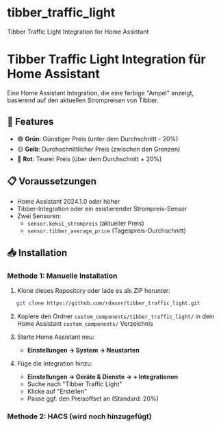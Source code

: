 # tibber_traffic_light
Tibber Traffic Light Integration for Home Assistant
# Tibber Traffic Light Integration für Home Assistant

Eine Home Assistant Integration, die eine farbige "Ampel" anzeigt, basierend auf den aktuellen Strompreisen von Tibber.

## 🎨 Features

- 🟢 **Grün**: Günstiger Preis (unter dem Durchschnitt - 20%)
- 🟡 **Gelb**: Durchschnittlicher Preis (zwischen den Grenzen)
- 🔴 **Rot**: Teurer Preis (über dem Durchschnitt + 20%)

## 📋 Voraussetzungen

- Home Assistant 2024.1.0 oder höher
- Tibber-Integration oder ein existierender Strompreis-Sensor
- Zwei Sensoren:
  - `sensor.keksi_strompreis` (aktueller Preis)
  - `sensor.tibber_average_price` (Tagespreis-Durchschnitt)

## 📥 Installation

### Methode 1: Manuelle Installation

1. Klone dieses Repository oder lade es als ZIP herunter:
```bash
   git clone https://github.com/rdaxer/tibber_traffic_light.git
```

2. Kopiere den Ordner `custom_components/tibber_traffic_light/` in dein Home Assistant `custom_components/` Verzeichnis

3. Starte Home Assistant neu:
   - **Einstellungen → System → Neustarten**

4. Füge die Integration hinzu:
   - **Einstellungen → Geräte & Dienste → + Integrationen**
   - Suche nach "Tibber Traffic Light"
   - Klicke auf "Erstellen"
   - Passe ggf. den Preisoffset an (Standard: 20%)

### Methode 2: HACS (wird noch hinzugefügt)

